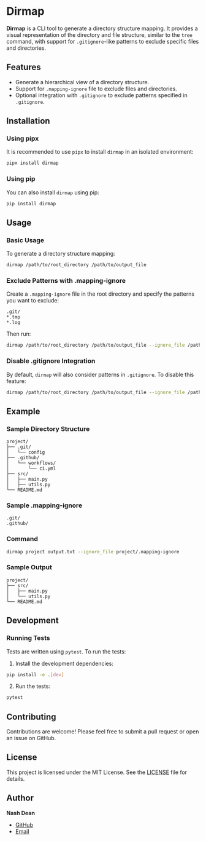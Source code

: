 # Dirmap

**Dirmap** is a CLI tool to generate a directory structure mapping. It provides a visual representation of the directory and file structure, similar to the `tree` command, with support for `.gitignore`-like patterns to exclude specific files and directories.

## Features

- Generate a hierarchical view of a directory structure.
- Support for `.mapping-ignore` file to exclude files and directories.
- Optional integration with `.gitignore` to exclude patterns specified in `.gitignore`.

## Installation

### Using pipx

It is recommended to use `pipx` to install `dirmap` in an isolated environment:

```sh
pipx install dirmap
```

### Using pip

You can also install `dirmap` using pip:

```sh
pip install dirmap
```

## Usage

### Basic Usage

To generate a directory structure mapping:

```sh
dirmap /path/to/root_directory /path/to/output_file
```

### Exclude Patterns with .mapping-ignore

Create a `.mapping-ignore` file in the root directory and specify the patterns you want to exclude:

```
.git/
*.tmp
*.log
```

Then run:

```sh
dirmap /path/to/root_directory /path/to/output_file --ignore_file /path/to/.mapping-ignore
```

### Disable .gitignore Integration

By default, `dirmap` will also consider patterns in `.gitignore`. To disable this feature:

```sh
dirmap /path/to/root_directory /path/to/output_file --ignore_file /path/to/.mapping-ignore --no_gitignore
```

## Example

### Sample Directory Structure

```
project/
├── .git/
│   └── config
├── .github/
│   └── workflows/
│       └── ci.yml
├── src/
│   ├── main.py
│   ├── utils.py
└── README.md
```

### Sample .mapping-ignore

```
.git/
.github/
```

### Command

```sh
dirmap project output.txt --ignore_file project/.mapping-ignore
```

### Sample Output

```
project/
├── src/
│   ├── main.py
│   └── utils.py
└── README.md
```

## Development

### Running Tests

Tests are written using `pytest`. To run the tests:

1. Install the development dependencies:

```sh
pip install -e .[dev]
```

2. Run the tests:

```sh
pytest
```

## Contributing

Contributions are welcome! Please feel free to submit a pull request or open an issue on GitHub.

## License

This project is licensed under the MIT License. See the [LICENSE](LICENSE) file for details.

## Author

**Nash Dean**
- [GitHub](https://github.com/nashdean)
- [Email](mailto:nashdean.github@gmail.com)
